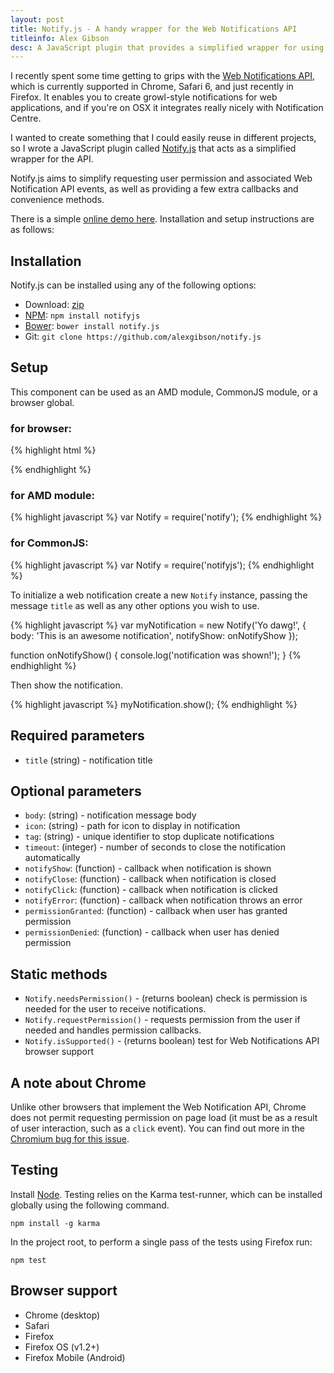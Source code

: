 ```yaml
---
layout: post
title: Notify.js - A handy wrapper for the Web Notifications API
titleinfo: Alex Gibson
desc: A JavaScript plugin that provides a simplified wrapper for using the Web Notifications API.
---
```


I recently spent some time getting to grips with the [Web Notifications API](http://www.w3.org/TR/notifications/), which is currently supported in Chrome, Safari 6, and just recently in Firefox. It enables you to create growl-style notifications for web applications, and if you're on OSX it integrates really nicely with Notification Centre.

I wanted to create something that I could easily reuse in different projects, so I wrote a JavaScript plugin called [Notify.js](https://github.com/alexgibson/notify.js) that acts as a simplified wrapper for the API.

Notify.js aims to simplify requesting user permission and associated Web Notification API events, as well as providing a few extra callbacks and convenience methods.

There is a simple [online demo here](http://alxgbsn.co.uk/notify.js/). Installation and setup instructions are as follows:

Installation
---------------------------------------

Notify.js can be installed using any of the following options:

* Download: [zip](https://github.com/alexgibson/notify.js/zipball/master)
* [NPM](https://www.npmjs.org/): `npm install notifyjs`
* [Bower](https://github.com/twitter/bower/): `bower install notify.js`
* Git: `git clone https://github.com/alexgibson/notify.js`

Setup
---------

This component can be used as an AMD module, CommonJS module, or a browser global.

### for browser:

{% highlight html %}
<script src="notify.js"></script>
{% endhighlight %}

### for AMD module:

{% highlight javascript %}
var Notify = require('notify');
{% endhighlight %}

### for CommonJS:

{% highlight javascript %}
var Notify = require('notifyjs');
{% endhighlight %}

To initialize a web notification create a new `Notify` instance, passing the message `title` as well as any other options you wish to use.

{% highlight javascript %}
var myNotification = new Notify('Yo dawg!', {
    body: 'This is an awesome notification',
    notifyShow: onNotifyShow
});

function onNotifyShow() {
    console.log('notification was shown!');
}
{% endhighlight %}

Then show the notification.

{% highlight javascript %}
myNotification.show();
{% endhighlight %}

Required parameters
-------------------

* `title` (string) - notification title

Optional parameters
-------------------

* `body`: (string) - notification message body
* `icon`: (string) - path for icon to display in notification
* `tag`: (string) - unique identifier to stop duplicate notifications
* `timeout`: (integer) - number of seconds to close the notification automatically
* `notifyShow`: (function) - callback when notification is shown
* `notifyClose`: (function) - callback when notification is closed
* `notifyClick`: (function) - callback when notification is clicked
* `notifyError`: (function) - callback when notification throws an error
* `permissionGranted`: (function) - callback when user has granted permission
* `permissionDenied`: (function) - callback when user has denied permission

Static methods
--------------

* `Notify.needsPermission()` - (returns boolean) check is permission is needed for the user to receive notifications.
* `Notify.requestPermission()` - requests permission from the user if needed and handles permission callbacks.
* `Notify.isSupported()` - (returns boolean) test for Web Notifications API browser support

A note about Chrome
-------------------

Unlike other browsers that implement the Web Notification API, Chrome does not permit requesting permission on page load (it must be as a result of user interaction, such as a `click` event). You can find out more in the [Chromium bug for this issue](https://code.google.com/p/chromium/issues/detail?id=274284).

Testing
-------

Install [Node](http://nodejs.org). Testing relies on the Karma test-runner, which can be installed globally using the following command.

    npm install -g karma

In the project root, to perform a single pass of the tests using Firefox run:

    npm test

Browser support
---------------------------------------

- Chrome (desktop)
- Safari
- Firefox
- Firefox OS (v1.2+)
- Firefox Mobile (Android)
